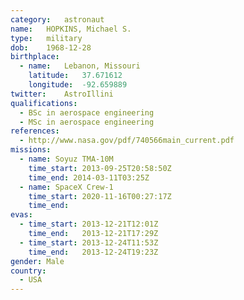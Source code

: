 ```yaml
---
category:	astronaut
name:	HOPKINS, Michael S.
type:	military
dob:	1968-12-28
birthplace:
  - name:	Lebanon, Missouri
    latitude:	37.671612
    longitude:	-92.659889
twitter:	AstroIllini
qualifications:
  - BSc in aerospace engineering
  - MSc in aerospace engineering
references:
  - http://www.nasa.gov/pdf/740566main_current.pdf
missions:
  - name: Soyuz TMA-10M
    time_start: 2013-09-25T20:58:50Z
    time_end: 2014-03-11T03:25Z
  - name: SpaceX Crew-1
    time_start: 2020-11-16T00:27:17Z
    time_end:
evas:
  - time_start: 2013-12-21T12:01Z
    time_end:   2013-12-21T17:29Z
  - time_start: 2013-12-24T11:53Z
    time_end:   2013-12-24T19:23Z
gender:	Male
country:
  - USA
---
```

